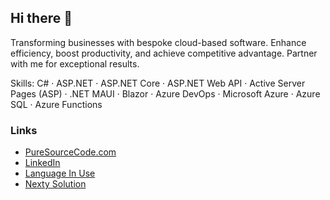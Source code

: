 ## Hi there 👋

Transforming businesses with bespoke cloud-based software. Enhance efficiency, boost productivity, and achieve competitive advantage. Partner with me for exceptional results.

Skills: C# · ASP.NET · ASP.NET Core · ASP.NET Web API · Active Server Pages (ASP) · .NET MAUI · Blazor · Azure DevOps · Microsoft Azure · Azure SQL · Azure Functions

### Links 

- [PureSourceCode.com](https://puresourcecode.com/)
- [LinkedIn](https://www.linkedin.com/in/rossiniuk/)
- [Language In Use](https://languageinuse.com/)
- [Nexty Solution](https://nexty.solutions/)

<!--
**erossini/erossini** is a ✨ _special_ ✨ repository because its `README.md` (this file) appears on your GitHub profile.

Here are some ideas to get you started:

- 🔭 I’m currently working on ...
- 🌱 I’m currently learning ...
- 👯 I’m looking to collaborate on ...
- 🤔 I’m looking for help with ...
- 💬 Ask me about ...
- 📫 How to reach me: ...
- 😄 Pronouns: ...
- ⚡ Fun fact: ...
-->
